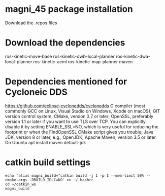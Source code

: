 # magni_45 package installation
Download the .repos files

# Download the dependencies
ros-kinetic-move-base
ros-kinetic-dwb-local-planner
ros-kinetic-dwa-local-planner
ros-kinetic-acml
ros-kinetic-map-planner
maven

# Dependencies mentioned for Cycloneic DDS
https://github.com/eclipse-cyclonedds/cyclonedds
C compiler (most commonly GCC on Linux, Visual Studio on Windows, Xcode on macOS);
GIT version control system;
CMake, version 3.7 or later;
OpenSSL, preferably version 1.1 or later if you want to use TLS over TCP. You can explicitly disable it by setting ENABLE_SSL=NO, which is very useful for reducing the footprint or when the FindOpenSSL CMake script gives you trouble;
Java JDK, version 8 or later, e.g., OpenJDK;
Apache Maven, version 3.5 or later.
On Ubuntu apt install maven default-jdk

# catkin build settings
```
echo 'alias magni_build="catkin build -j 1 -p 1 --mem-limit 50% --cmake-args -DBUILD_IDLC=NO' >> ~/.bashrc
cd ~/catkin_ws 
magni_build
```
